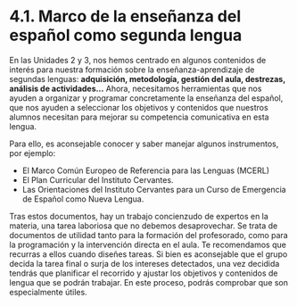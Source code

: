 
# 4.1. Marco de la enseñanza del español como segunda lengua

En las Unidades 2 y 3, nos hemos centrado en algunos contenidos de interés para nuestra formación sobre la enseñanza-aprendizaje de segundas lenguas: **adquisición, metodología, gestión del aula, destrezas, análisis de actividades…** Ahora, necesitamos herramientas que nos ayuden a organizar y programar concretamente la enseñanza del español, que nos ayuden a seleccionar los objetivos y contenidos que nuestros alumnos necesitan para mejorar su competencia comunicativa en esta lengua.

Para ello, es aconsejable conocer y saber manejar algunos instrumentos, por ejemplo:

- El Marco Común Europeo de Referencia para las Lenguas (MCERL)
- El Plan Curricular del Instituto Cervantes.
- Las Orientaciones del Instituto Cervantes para un Curso de Emergencia de Español como Nueva Lengua.

Tras estos documentos, hay un trabajo concienzudo de expertos en la materia, una tarea laboriosa que no debemos desaprovechar. Se trata de documentos de utilidad tanto para la formación del profesorado, como para la programación y la intervención directa en el aula. Te recomendamos que recurras a ellos cuando diseñes tareas. Si bien es aconsejable que el grupo decida la tarea final o surja de los intereses detectados, una vez decidida tendrás que planificar el recorrido y ajustar los objetivos y contenidos de lengua que se podrán trabajar. En este proceso, podrás comprobar que son especialmente útiles.

